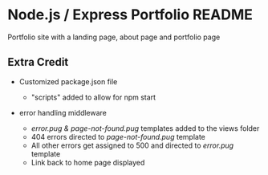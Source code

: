 # Node.js / Express Portfolio README
Portfolio site with a landing page, about page and portfolio page

## Extra Credit
* Customized package.json file
  - "scripts" added to allow for npm start

* error handling middleware
  - *error.pug & page-not-found.pug* templates added to the views folder
  - 404 errors directed to *page-not-found.pug* template
  - All other errors get assigned to 500 and directed to *error.pug* template
  - Link back to home page displayed
